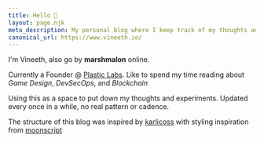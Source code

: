 ```yaml
--- 
title: Hello 👋
layout: page.njk
meta_description: My personal blog where I keep track of my thoughts and vent to the world
canonical_url: https://www.vineeth.io/
--- 
```


I'm Vineeth, also go by __marshmalon__ online.

Currently a Founder @ [Plastic Labs](https://www.plasticlabs.ai). Like to spend
my time reading about *Game Design*, *DevSecOps*, and *Blockchain*

Using this as a space to put down my thoughts and experiments. Updated every
once in a while, no real pattern or cadence.

The structure of this blog was inspired by [karlicoss](https://beepb00p.xyz/)
with styling inspiration from [moonscript](https://moonscript.org/)

